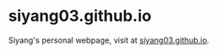 # siyang03.github.io
Siyang's personal webpage, visit at [siyang03.github.io](https://siyang03.github.io).
